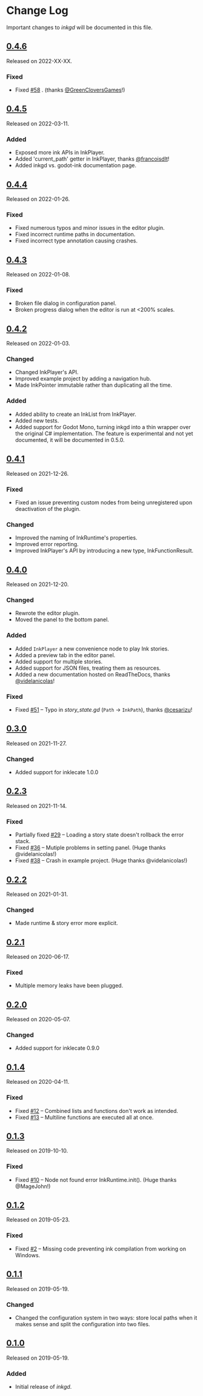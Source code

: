 # Change Log
Important changes to _inkgd_ will be documented in this file.

## [0.4.6](https://github.com/ephread/inkgd/releases/tag/0.4.6)
Released on 2022-XX-XX.

### Fixed
- Fixed [#58] . (thanks [@GreenCloversGames]!)

[#58]: https://github.com/ephread/inkgd/issues/58
[@GreenCloversGames]: https://github.com/GreenCloversGames

## [0.4.5](https://github.com/ephread/inkgd/releases/tag/0.4.5)
Released on 2022-03-11.

### Added
- Exposed more ink APIs in InkPlayer.
- Added 'current_path' getter in InkPlayer, thanks [@francoisdlt]!
- Added inkgd vs. godot-ink documentation page.

[@francoisdlt]: https://github.com/francoisdlt

## [0.4.4](https://github.com/ephread/inkgd/releases/tag/0.4.4)
Released on 2022-01-26.

### Fixed
- Fixed numerous typos and minor issues in the editor plugin.
- Fixed incorrect runtime paths in documentation.
- Fixed incorrect type annotation causing crashes.

## [0.4.3](https://github.com/ephread/inkgd/releases/tag/0.4.3)
Released on 2022-01-08.

### Fixed
- Broken file dialog in configuration panel.
- Broken progress dialog when the editor is run at <200% scales.

## [0.4.2](https://github.com/ephread/inkgd/releases/tag/0.4.2)
Released on 2022-01-03.

### Changed
- Changed InkPlayer's API.
- Improved example project by adding a navigation hub.
- Made InkPointer immutable rather than duplicating all the time.

### Added
- Added ability to create an InkList from InkPlayer.
- Added new tests.
- Added support for Godot Mono, turning inkgd into a thin wrapper over the
  original C# implementation. The feature is experimental and not yet
  documented, it will be documented in 0.5.0.

## [0.4.1](https://github.com/ephread/inkgd/releases/tag/0.4.1)
Released on 2021-12-26.

### Fixed
- Fixed an issue preventing custom nodes from being unregistered upon
  deactivation of the plugin.

### Changed
- Improved the naming of InkRuntime's properties.
- Improved error reporting.
- Improved InkPlayer's API by introducing a new type, InkFunctionResult.

## [0.4.0](https://github.com/ephread/inkgd/releases/tag/0.4.0)
Released on 2021-12-20.

### Changed
- Rewrote the editor plugin.
- Moved the panel to the bottom panel.

### Added
- Added `InkPlayer` a new convenience node to play Ink stories.
- Added a preview tab in the editor panel.
- Added support for multiple stories.
- Added support for JSON files, treating them as resources.
- Added a new documentation hosted on ReadTheDocs, thanks [@videlanicolas]!

[@videlanicolas]: https://github.com/videlanicolas

### Fixed
- Fixed [#51] – Typo in *story_state.gd* (`Path` -> `InkPath`),
  thanks [@cesarizu]!

[#51]: https://github.com/ephread/inkgd/pull/51
[@cesarizu]: https://github.com/cesarizu

## [0.3.0](https://github.com/ephread/inkgd/releases/tag/0.3.0)
Released on 2021-11-27.

### Changed
- Added support for inklecate 1.0.0

## [0.2.3](https://github.com/ephread/inkgd/releases/tag/0.2.3)
Released on 2021-11-14.

### Fixed
- Partially fixed [#29] – Loading a story state doesn't rollback the error stack.
- Fixed [#36] – Mutiple problems in setting panel. (Huge thanks @videlanicolas!)
- Fixed [#38] – Crash in example project. (Huge thanks @videlanicolas!)

[#29]: https://github.com/ephread/inkgd/issues/29
[#36]: https://github.com/ephread/inkgd/issues/36
[#38]: https://github.com/ephread/inkgd/issues/28

## [0.2.2](https://github.com/ephread/inkgd/releases/tag/0.2.2)
Released on 2021-01-31.

### Changed
- Made runtime & story error more explicit.

## [0.2.1](https://github.com/ephread/inkgd/releases/tag/0.2.1)
Released on 2020-06-17.

### Fixed
- Multiple memory leaks have been plugged.

## [0.2.0](https://github.com/ephread/inkgd/releases/tag/0.2.0)
Released on 2020-05-07.

### Changed
- Added support for inklecate 0.9.0

## [0.1.4](https://github.com/ephread/inkgd/releases/tag/0.1.4)
Released on 2020-04-11.

### Fixed
- Fixed [#12] – Combined lists and functions don't work as intended.
- Fixed [#13] – Multiline functions are executed all at once.

[#12]: https://github.com/ephread/inkgd/issues/12
[#13]: https://github.com/ephread/inkgd/issues/13

## [0.1.3](https://github.com/ephread/inkgd/releases/tag/0.1.3)
Released on 2019-10-10.

### Fixed
- Fixed [#10] – Node not found error InkRuntime.init(). (Huge thanks @MageJohn!)

[#10]: https://github.com/ephread/inkgd/issues/10

## [0.1.2](https://github.com/ephread/inkgd/releases/tag/0.1.2)
Released on 2019-05-23.

### Fixed
- Fixed [#2] – Missing code preventing ink compilation from working on Windows.

[#2]: https://github.com/ephread/inkgd/issues/2

## [0.1.1](https://github.com/ephread/inkgd/releases/tag/0.1.1)
Released on 2019-05-19.

### Changed
- Changed the configuration system in two ways: store local paths when it makes sense and split the configuration into two files.

## [0.1.0](https://github.com/ephread/inkgd/releases/tag/0.1.0)
Released on 2019-05-19.

### Added
- Initial release of _inkgd_.
